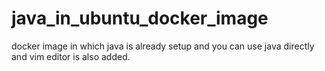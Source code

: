 # java_in_ubuntu_docker_image
docker image in which java is already setup and you can use java directly and vim editor is also added.
